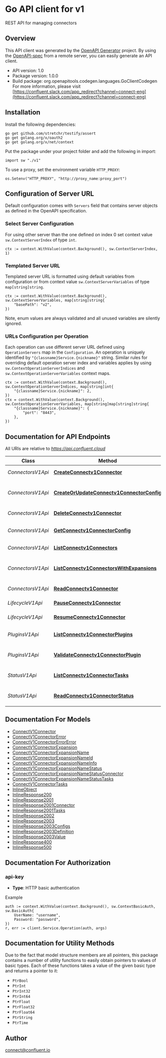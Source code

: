 # Go API client for v1

REST API for managing connectors

## Overview
This API client was generated by the [OpenAPI Generator](https://openapi-generator.tech) project.  By using the [OpenAPI-spec](https://www.openapis.org/) from a remote server, you can easily generate an API client.

- API version: 1.0
- Package version: 1.0.0
- Build package: org.openapitools.codegen.languages.GoClientCodegen
For more information, please visit [https://confluent.slack.com/app_redirect?channel=connect-eng](https://confluent.slack.com/app_redirect?channel=connect-eng)

## Installation

Install the following dependencies:

```shell
go get github.com/stretchr/testify/assert
go get golang.org/x/oauth2
go get golang.org/x/net/context
```

Put the package under your project folder and add the following in import:

```golang
import sw "./v1"
```

To use a proxy, set the environment variable `HTTP_PROXY`:

```golang
os.Setenv("HTTP_PROXY", "http://proxy_name:proxy_port")
```

## Configuration of Server URL

Default configuration comes with `Servers` field that contains server objects as defined in the OpenAPI specification.

### Select Server Configuration

For using other server than the one defined on index 0 set context value `sw.ContextServerIndex` of type `int`.

```golang
ctx := context.WithValue(context.Background(), sw.ContextServerIndex, 1)
```

### Templated Server URL

Templated server URL is formatted using default variables from configuration or from context value `sw.ContextServerVariables` of type `map[string]string`.

```golang
ctx := context.WithValue(context.Background(), sw.ContextServerVariables, map[string]string{
	"basePath": "v2",
})
```

Note, enum values are always validated and all unused variables are silently ignored.

### URLs Configuration per Operation

Each operation can use different server URL defined using `OperationServers` map in the `Configuration`.
An operation is uniquely identified by `"{classname}Service.{nickname}"` string.
Similar rules for overriding default operation server index and variables applies by using `sw.ContextOperationServerIndices` and `sw.ContextOperationServerVariables` context maps.

```
ctx := context.WithValue(context.Background(), sw.ContextOperationServerIndices, map[string]int{
	"{classname}Service.{nickname}": 2,
})
ctx = context.WithValue(context.Background(), sw.ContextOperationServerVariables, map[string]map[string]string{
	"{classname}Service.{nickname}": {
		"port": "8443",
	},
})
```

## Documentation for API Endpoints

All URIs are relative to *https://api.confluent.cloud*

Class | Method | HTTP request | Description
------------ | ------------- | ------------- | -------------
*ConnectorsV1Api* | [**CreateConnectv1Connector**](docs/ConnectorsV1Api.md#createconnectv1connector) | **Post** /connect/v1/environments/{environment_id}/clusters/{kafka_cluster_id}/connectors | Create a Connector
*ConnectorsV1Api* | [**CreateOrUpdateConnectv1ConnectorConfig**](docs/ConnectorsV1Api.md#createorupdateconnectv1connectorconfig) | **Put** /connect/v1/environments/{environment_id}/clusters/{kafka_cluster_id}/connectors/{connector_name}/config | Create or Update a Connector Configuration
*ConnectorsV1Api* | [**DeleteConnectv1Connector**](docs/ConnectorsV1Api.md#deleteconnectv1connector) | **Delete** /connect/v1/environments/{environment_id}/clusters/{kafka_cluster_id}/connectors/{connector_name} | Delete a Connector
*ConnectorsV1Api* | [**GetConnectv1ConnectorConfig**](docs/ConnectorsV1Api.md#getconnectv1connectorconfig) | **Get** /connect/v1/environments/{environment_id}/clusters/{kafka_cluster_id}/connectors/{connector_name}/config | Read a Connector Configuration
*ConnectorsV1Api* | [**ListConnectv1Connectors**](docs/ConnectorsV1Api.md#listconnectv1connectors) | **Get** /connect/v1/environments/{environment_id}/clusters/{kafka_cluster_id}/connectors | List of Connectors
*ConnectorsV1Api* | [**ListConnectv1ConnectorsWithExpansions**](docs/ConnectorsV1Api.md#listconnectv1connectorswithexpansions) | **Get** /connect/v1/environments/{environment_id}/clusters/{kafka_cluster_id}/connectors?expand&#x3D;info,status,id | List of Connectors with Expansions
*ConnectorsV1Api* | [**ReadConnectv1Connector**](docs/ConnectorsV1Api.md#readconnectv1connector) | **Get** /connect/v1/environments/{environment_id}/clusters/{kafka_cluster_id}/connectors/{connector_name} | Read a Connector
*LifecycleV1Api* | [**PauseConnectv1Connector**](docs/LifecycleV1Api.md#pauseconnectv1connector) | **Put** /connect/v1/environments/{environment_id}/clusters/{kafka_cluster_id}/connectors/{connector_name}/pause | Pause a Connector
*LifecycleV1Api* | [**ResumeConnectv1Connector**](docs/LifecycleV1Api.md#resumeconnectv1connector) | **Put** /connect/v1/environments/{environment_id}/clusters/{kafka_cluster_id}/connectors/{connector_name}/resume | Resume a Connector
*PluginsV1Api* | [**ListConnectv1ConnectorPlugins**](docs/PluginsV1Api.md#listconnectv1connectorplugins) | **Get** /connect/v1/environments/{environment_id}/clusters/{kafka_cluster_id}/connector-plugins | List of Connector Plugins
*PluginsV1Api* | [**ValidateConnectv1ConnectorPlugin**](docs/PluginsV1Api.md#validateconnectv1connectorplugin) | **Put** /connect/v1/environments/{environment_id}/clusters/{kafka_cluster_id}/connector-plugins/{plugin_name}/config/validate | Validate a Connector Plugin
*StatusV1Api* | [**ListConnectv1ConnectorTasks**](docs/StatusV1Api.md#listconnectv1connectortasks) | **Get** /connect/v1/environments/{environment_id}/clusters/{kafka_cluster_id}/connectors/{connector_name}/tasks | List of Connector Tasks
*StatusV1Api* | [**ReadConnectv1ConnectorStatus**](docs/StatusV1Api.md#readconnectv1connectorstatus) | **Get** /connect/v1/environments/{environment_id}/clusters/{kafka_cluster_id}/connectors/{connector_name}/status | Read a Connector Status


## Documentation For Models

 - [ConnectV1Connector](docs/ConnectV1Connector.md)
 - [ConnectV1ConnectorError](docs/ConnectV1ConnectorError.md)
 - [ConnectV1ConnectorErrorError](docs/ConnectV1ConnectorErrorError.md)
 - [ConnectV1ConnectorExpansion](docs/ConnectV1ConnectorExpansion.md)
 - [ConnectV1ConnectorExpansionName](docs/ConnectV1ConnectorExpansionName.md)
 - [ConnectV1ConnectorExpansionNameId](docs/ConnectV1ConnectorExpansionNameId.md)
 - [ConnectV1ConnectorExpansionNameInfo](docs/ConnectV1ConnectorExpansionNameInfo.md)
 - [ConnectV1ConnectorExpansionNameStatus](docs/ConnectV1ConnectorExpansionNameStatus.md)
 - [ConnectV1ConnectorExpansionNameStatusConnector](docs/ConnectV1ConnectorExpansionNameStatusConnector.md)
 - [ConnectV1ConnectorExpansionNameStatusTasks](docs/ConnectV1ConnectorExpansionNameStatusTasks.md)
 - [ConnectV1ConnectorTasks](docs/ConnectV1ConnectorTasks.md)
 - [InlineObject](docs/InlineObject.md)
 - [InlineResponse200](docs/InlineResponse200.md)
 - [InlineResponse2001](docs/InlineResponse2001.md)
 - [InlineResponse2001Connector](docs/InlineResponse2001Connector.md)
 - [InlineResponse2001Tasks](docs/InlineResponse2001Tasks.md)
 - [InlineResponse2002](docs/InlineResponse2002.md)
 - [InlineResponse2003](docs/InlineResponse2003.md)
 - [InlineResponse2003Configs](docs/InlineResponse2003Configs.md)
 - [InlineResponse2003Definition](docs/InlineResponse2003Definition.md)
 - [InlineResponse2003Value](docs/InlineResponse2003Value.md)
 - [InlineResponse400](docs/InlineResponse400.md)
 - [InlineResponse500](docs/InlineResponse500.md)


## Documentation For Authorization



### api-key

- **Type**: HTTP basic authentication

Example

```golang
auth := context.WithValue(context.Background(), sw.ContextBasicAuth, sw.BasicAuth{
    UserName: "username",
    Password: "password",
})
r, err := client.Service.Operation(auth, args)
```


## Documentation for Utility Methods

Due to the fact that model structure members are all pointers, this package contains
a number of utility functions to easily obtain pointers to values of basic types.
Each of these functions takes a value of the given basic type and returns a pointer to it:

* `PtrBool`
* `PtrInt`
* `PtrInt32`
* `PtrInt64`
* `PtrFloat`
* `PtrFloat32`
* `PtrFloat64`
* `PtrString`
* `PtrTime`

## Author

connect@confluent.io

